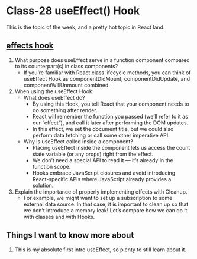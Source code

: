 # Class-28 useEffect() Hook

This is the topic of the week, and a pretty hot topic in React land.

## [effects hook](https://reactjs.org/docs/hooks-effect.html)

1. What purpose does useEffect serve in a function component compared to its counterpart(s) in class components?
    * If you’re familiar with React class lifecycle methods, you can think of useEffect Hook as componentDidMount, componentDidUpdate, and componentWillUnmount combined.
2. When using the useEffect Hook:
    * What does useEffect do?
        * By using this Hook, you tell React that your component needs to do something after render.
        * React will remember the function you passed (we’ll refer to it as our “effect”), and call it later after performing the DOM updates. 
        * In this effect, we set the document title, but we could also perform data fetching or call some other imperative API.
    * Why is useEffect called inside a component?
        * Placing useEffect inside the component lets us access the count state variable (or any props) right from the effect.
        * We don’t need a special API to read it — it’s already in the function scope. 
        * Hooks embrace JavaScript closures and avoid introducing React-specific APIs where JavaScript already provides a solution.
3. Explain the importance of properly implementing effects with Cleanup.
    * For example, we might want to set up a subscription to some external data source. In that case, it is important to clean up so that we don’t introduce a memory leak! Let’s compare how we can do it with classes and with Hooks.

## Things I want to know more about

1. This is my absolute first intro useEffect, so plenty to still learn about it.